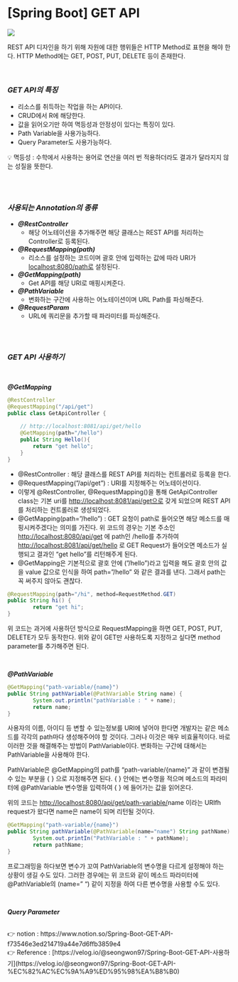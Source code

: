 # [Spring Boot] GET API

<img src="https://s3.us-west-2.amazonaws.com/secure.notion-static.com/fe167304-2bac-44d5-ab2c-02851a404269/Untitled.png?X-Amz-Algorithm=AWS4-HMAC-SHA256&X-Amz-Content-Sha256=UNSIGNED-PAYLOAD&X-Amz-Credential=AKIAT73L2G45EIPT3X45%2F20220701%2Fus-west-2%2Fs3%2Faws4_request&X-Amz-Date=20220701T031628Z&X-Amz-Expires=86400&X-Amz-Signature=3197cdbaec10149174f72ffa305d12896e8845ab259c14b9a3338a4f52281db0&X-Amz-SignedHeaders=host&response-content-disposition=filename%20%3D%22Untitled.png%22&x-id=GetObject">

REST API 디자인을 하기 위해 자원에 대한 행위들은 HTTP Method로 표현을 해야 한다. 
HTTP Method에는 GET, POST, PUT, DELETE 등이 존재한다.

<br>

### *GET API의 특징*

- 리소스를 취득하는 작업을 하는 API이다.
- CRUD에서 R에 해당한다.
- 값을 읽어오기만 하여 멱등성과 안정성이 있다는 특징이 있다.
- Path Variable을 사용가능하다.
- Query Parameter도 사용가능하다.

<aside>
💡 멱등성 : 수학에서 사용하는 용어로 연산을 여러 번 적용하더라도 결과가 달라지지 않는 
성질을 뜻한다.

</aside>

<br><br>

### *사용되는 Annotation의 종류*

- ***@RestController***
    - 해당 어노테이션을 추가해주면 해당 클래스는 REST API를 처리하는 Controller로 등록된다.
- ***@RequestMapping(path)***
    - 리소스를 설정하는 코드이며 괄호 안에 입력하는 값에 따라 URI가 [localhost:8080/path로](http://localhost:8080/path로)
    설정된다.
- ***@GetMapping(path)***
    - Get API를 해당 URI로 매핑시켜준다.
- ***@PathVariable***
    - 변화하는 구간에 사용하는 어노테이션이며 URL Path를 파싱해준다.
- ***@RequestParam***
    - URL에 쿼리문을 추가할 때 파라미터를 파싱해준다.
    
<br><br>

### *GET API 사용하기*

<br>

***@GetMapping***

```java
@RestController
@RequestMapping("/api/get")
public class GetApiController {
	
	// http://localhost:8081/api/get/hello
	@GetMapping(path="/hello")
	public String Hello(){
		return "get hello";
	}
}
```

- @RestController : 해당 클래스를 REST API를 처리하는 컨트롤러로 등록을 한다.
- @RequestMapping(”/api/get”) : URI를 지정해주는 어노테이션이다.
- 이렇게 @RestController, @RequestMapping()을 통해 GetApiController class는 기본 uri를 [http://localhost:8081/api/get으로](http://localhost:8081/api/get으로) 갖게 되었으며 REST API를 처리하는 컨트롤러로 생성되었다.
- @GetMapping(path=”/hello”) : GET 요청이 path로 들어오면 해당 메소드를 매핑시켜주겠다는 의미를 가진다. 위 코드의 경우는 기본 주소인 [http://localhost:8080/api/get](http://localhost:8080/api/get%EC%97%90) 에 path인 /hello를 추가하여 [http://localhost:8081/api/get/hello](http://localhost:9090/api/get/hello) 로 GET Request가 들어오면 메소드가 실행되고 
결과인 “get hello”를 리턴해주게 된다.
- @GetMapping은 기본적으로 괄호 안에 (”/hello”)라고 입력을 해도 괄호 안의 값을 value 값으로 인식을 하여 path=”/hello” 와 같은 결과를 낸다. 그래서 path는 꼭 써주지 않아도 괜찮다.

```java
@RequestMapping(path="/hi", method=RequestMethod.GET)
public String hi() {
		return "get hi";
}
```

위 코드는 과거에 사용하던 방식으로 RequestMapping을 하면 GET, POST, PUT, DELETE가 모두 동작한다. 위와 같이 GET만 사용하도록 지정하고 싶다면 method parameter를 추가해주면 된다.

<br>

***@PathVariable*** 

```java
@GetMapping("path-variable/{name}")
public String pathVariable(@PathVariable String name) {
		System.out.println("pathVariable : " + name);
		return name;
}
```

사용자의 이름, 아이디 등 변할 수 있는정보를 URI에 넣어야 한다면 개발자는 같은 메소드를 각각의 path마다 생성해주어야 할 것이다. 그러나 이것은 매우 비효율적이다. 바로 이러한 것을 해결해주는 방법이 PathVariable이다. 변화하는 구간에 대해서는 PathVariable을 사용해야 한다.

PathVariable은 @GetMapping의 path를 “path-variable/{name}” 과 같이 변경될 수 있는 부분을 { } 
으로 지정해주면 된다. { } 안에는 변수명을 적으며 메소드의 파라미터에 @PathVariable 변수명을
입력하여 { } 에 들어가는 값을 읽어온다.

위의 코드는 [http://localhost:8080/api/get/path-variable/](http://localhost:8080/api/get/path-variable/seongwon)name 이라는 URIfh request가 왔다면 name은 name이 되며 리턴될 것이다.

```java
@GetMapping("path-variable/{name}")
public String pathVariable(@PathVariable(name="name") String pathName) {
		System.out.printIn("PathVariable : " + pathName);
		return pathName;
}
```

프로그래밍을 하다보면 변수가 꼬여 PathVariable의 변수명을 다르게 설정해야 하는 상황이 생길 수도 있다. 그러한 경우에는 위 코드와 같이 메소드 파라미터에 @PathVariable의 (name=” “) 같이 지정을 하여 다른 변수명을 사용할 수도 있다.

<br>

***Query Parameter*** 


<br>
👉 notion : https://www.notion.so/Spring-Boot-GET-API-f73546e3ed214719a44e7d6ffb3859e4
<br>
👉 Reference : [https://velog.io/@seongwon97/Spring-Boot-GET-API-사용하기](https://velog.io/@seongwon97/Spring-Boot-GET-API-%EC%82%AC%EC%9A%A9%ED%95%98%EA%B8%B0)
